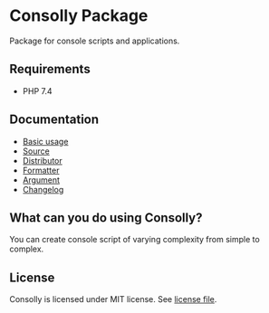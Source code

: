 # Consolly Package
Package for console scripts and applications.

## Requirements
- PHP 7.4

## Documentation
- [Basic usage](docs/basic_usage.md)
- [Source](docs/source.md)
- [Distributor](docs/distributor.md)
- [Formatter](docs/formatter.md)
- [Argument](docs/argument.md)
- [Changelog](docs/changelog.md)

## What can you do using Consolly?

You can create console script of varying complexity from simple to complex. 

## License
Consolly is licensed under MIT license. See [license file](LICENSE).
